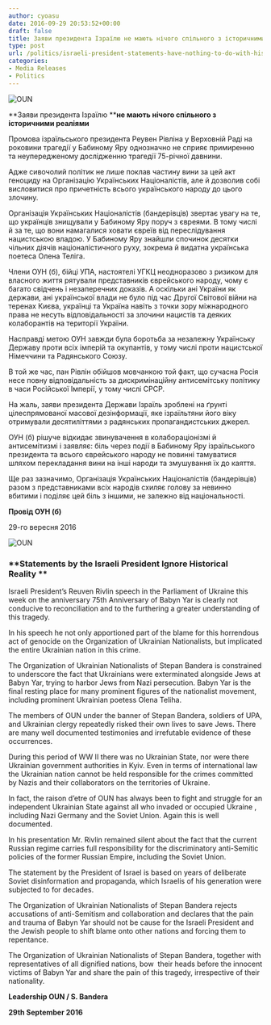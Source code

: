 ```yaml
---
author: cyoasu
date: 2016-09-29 20:53:52+00:00
draft: false
title: Заяви президента Ізраїлю не мають нічого спільного з історичними реаліями
type: post
url: /politics/israeli-president-statements-have-nothing-to-do-with-historical-reality/
categories:
- Media Releases
- Politics
---
```


![OUN](http://www.ozeukes.com/wp-content/uploads/2015/08/OUN.png)



**Заяви президента Ізраїлю ****не мають нічого спільного з історичними реаліями**


Промова ізраїльського президента Реувен Рівліна у Верховній Раді на роковини трагедії у Бабиному Яру однозначно не сприяє примиренню та неупередженому дослідженню трагедії 75-річної давнини.

Адже сивочолий політик не лише поклав частину вини за цей акт геноциду на Організацію Українських Націоналістів, але й дозволив собі висловитися про причетність всього українського народу до цього злочину.

Організація Українських Націоналістів (бандерівців) звертає увагу на те, що українців знищували у Бабиному Яру поруч з євреями. В тому числі й за те, що вони намагалися ховати євреїв від переслідування нацистською владою. У Бабиному Яру знайшли спочинок десятки чільних діячів націоналістичного руху, зокрема й видатна українська поетеса Олена Теліга.

Члени ОУН (б), бійці УПА, настоятелі УГКЦ неодноразово з ризиком для власного життя рятували представників єврейського народу, чому є багато свідчень і незаперечних доказів. А оскільки ані України як держави, ані української влади не було під час Другої Світової війни на теренах Києва, українці та Україна навіть з точки зору міжнародного права не несуть відповідальності за злочини нацистів та деяких колаборантів на території України.

Насправді метою ОУН завжди була боротьба за незалежну Українську Державу проти всіх імперій та окупантів, у тому числі проти нацистської Німеччини та Радянського Союзу.

В той же час, пан Рівлін обійшов мовчанкою той факт, що сучасна Росія несе повну відповідальність за дискримінаційну антисемітську політику в часи Російської Імперії, у тому числі СРСР.

На жаль, заяви президента Держави Ізраїль зроблені на ґрунті цілеспрямованої масової дезінформації, яке ізраїльтяни його віку отримували десятиліттями з радянських пропагандистських джерел.

ОУН (б) рішуче відкидає звинувачення в колабораціонізмі й антисемітизмі і заявляє: біль через події в Бабиному Яру ізраїльського президента та всього єврейського народу не повинні тамуватися шляхом перекладання вини на інші народи та змушування їх до каяття.

Ще раз зазначимо, Організація Українських Націоналістів (бандерівців) разом з представниками всіх народів схиляє голову за невинно вбитими і поділяє цей біль з іншими, не залежно від національності.


**Провід ОУН (б)**


29-го вересня 2016

![OUN](http://www.ozeukes.com/wp-content/uploads/2015/08/OUN.png)



### **Statements by the Israeli President ****Ignore Historical Reality**** **


Israeli President’s Reuven Rivlin speech in the Parliament of Ukraine this week on the anniversary 75th Anniversary of Babyn Yar is clearly not conducive to reconciliation and to the furthering a greater understanding of this tragedy.

In his speech he not only apportioned part of the blame for this horrendous act of genocide on the Organization of Ukrainian Nationalists, but implicated the entire Ukrainian nation in this crime.

The Organization of Ukrainian Nationalists of Stepan Bandera is constrained to underscore the fact that Ukrainians were exterminated alongside Jews at Babyn Yar, trying to harbor Jews from Nazi persecution. Babyn Yar is the final resting place for many prominent figures of the nationalist movement, including prominent Ukrainian poetess Olena Teliha.

The members of OUN under the banner of Stepan Bandera, soldiers of UPA, and Ukrainian clergy repeatedly risked their own lives to save Jews. There are many well documented testimonies and irrefutable evidence of these occurrences.

During this period of WW II there was no Ukrainian State, nor were there Ukrainian government authorities in Kyiv. Even in terms of international law the Ukrainian nation cannot be held responsible for the crimes committed by Nazis and their collaborators on the territories of Ukraine.

In fact, the raison d’etre of OUN has always been to fight and struggle for an independent Ukrainian State against all who invaded or occupied Ukraine , including Nazi Germany and the Soviet Union. Again this is well documented.

In his presentation Mr. Rivlin remained silent about the fact that the current Russian regime carries full responsibility for the discriminatory anti-Semitic policies of the former Russian Empire, including the Soviet Union.

The statement by the President of Israel is based on years of deliberate Soviet disinformation and propaganda, which Israelis of his generation were subjected to for decades.

The Organization of Ukrainian Nationalists of Stepan Bandera rejects accusations of anti-Semitism and collaboration and declares that the pain and trauma of Babyn Yar should not be cause for the Israeli President and the Jewish people to shift blame onto other nations and forcing them to repentance.

The Organization of Ukrainian Nationalists of Stepan Bandera, together with representatives of all dignified nations, bow  their heads before the innocent victims of Babyn Yar and share the pain of this tragedy, irrespective of their nationality.

**Leadership OUN / S. Bandera**

**29th September 2016**
